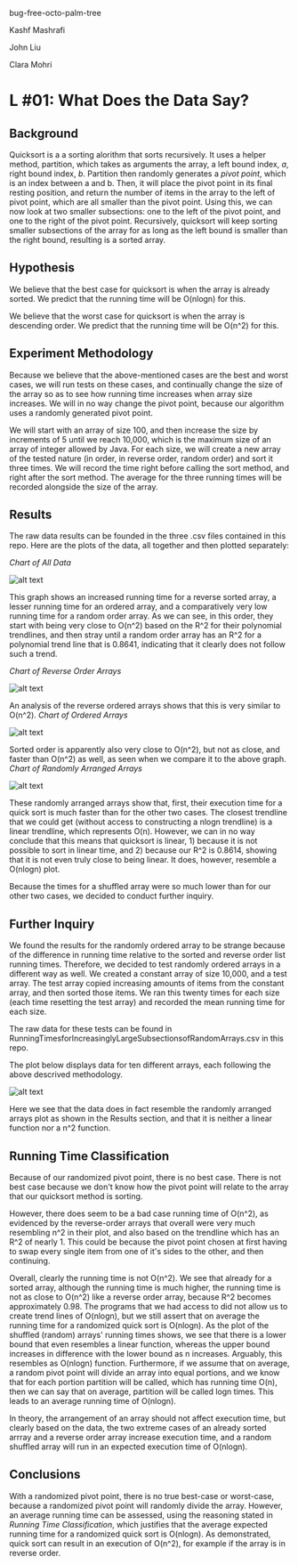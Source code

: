 bug-free-octo-palm-tree


Kashf Mashrafi

John Liu

Clara Mohri

# L #01: What Does the Data Say?

## Background
  Quicksort is a a sorting alorithm that sorts recursively. It uses a helper method, partition, which takes as arguments the array, a left bound index, *a*, right bound index, *b*. Partition then randomly generates a *pivot point*, which is an index between a and b. Then, it will place the pivot point in its final resting position, and return the number of items in the array to the left of pivot point, which are all smaller than the pivot point. Using this, we can now look at two smaller subsections: one to the left of the pivot point, and one to the right of the pivot point. Recursively, quicksort will keep sorting smaller subsections of the array for as long as the left bound is smaller than the right bound, resulting is a sorted array.

## Hypothesis

  We believe that the best case for quicksort is when the array is already sorted. We predict that the running time will be O(nlogn) for this. 
  
  We believe that the worst case for quicksort is when the array is descending order. We predict that the running time will be O(n^2) for this.

## Experiment Methodology
  Because we believe that the above-mentioned cases are the best and worst cases, we will run tests on these cases, and continually change the size of the array so as to see how running time increases when array size increases. We will in no way change the pivot point, because our algorithm uses a randomly generated pivot point.
  
  We will start with an array of size 100, and then increase the size by increments of 5 until we reach 10,000, which is the maximum size of an array of integer allowed by Java. For each size, we will create a new array of the tested nature (in order, in reverse order, random order) and sort it three times. We will record the time right before calling the sort method, and right after the sort method. The average for the three running times will be recorded alongside the size of the array.

## Results 
  The raw data results can be founded in the three .csv files contained in this repo. Here are the plots of the data, all together and then plotted separately: 

*Chart of All Data*

![alt text](https://github.com/cmohri/bug-free-octo-palm-tree/blob/master/AllTimes.png) 

This graph shows an increased running time for a reverse sorted array, a lesser running time for an ordered array, and a comparatively very low running time for a random order array. As we can see, in this order, they start with being very close to O(n^2) based on the R^2 for their polynomial trendlines, and then stray until a random order array has an R^2 for a polynomial trend line that is 0.8641, indicating that it clearly does not follow such a trend.

*Chart of Reverse Order Arrays*

![alt text](https://github.com/cmohri/bug-free-octo-palm-tree/blob/master/Reversetimes.png)

An analysis of the reverse ordered arrays shows that this is very similar to O(n^2).
*Chart of Ordered Arrays*

![alt text](https://github.com/cmohri/bug-free-octo-palm-tree/blob/master/SortedOrder.png)

Sorted order is apparently also very close to O(n^2), but not as close, and faster than O(n^2) as well, as seen when we compare it to the above graph. 
*Chart of Randomly Arranged Arrays*

![alt text](https://github.com/cmohri/bug-free-octo-palm-tree/blob/master/Shufflegraph.png)

These randomly arranged arrays show that, first, their execution time for a quick sort is much faster than for the other two cases. The closest trendline that we could get (without access to constructing a nlogn trendline) is a linear trendline, which represents O(n). However, we can in no way conclude that this means that quicksort is linear, 1) because it is not possible to sort in linear time, and 2) because our R^2 is 0.8614, showing that it is not even truly close to being linear. It does, however, resemble a O(nlogn) plot.

Because the times for a shuffled array were so much lower than for our other two cases, we decided to conduct further inquiry. 

## Further Inquiry 
  We found the results for the randomly ordered array to be strange because of the difference in running time relative to the sorted and reverse order list running times. Therefore, we decided to test randomly ordered arrays in a different way as well. We created a constant array of size 10,000, and a test array. The test array copied increasing amounts of items from the constant array, and then sorted those items. We ran this twenty times for each size (each time resetting the test array) and recorded the mean running time for each size. 
  
  The raw data for these tests can be found in RunningTimesforIncreasinglyLargeSubsectionsofRandomArrays.csv in this repo.
  
  The plot below displays data for ten different arrays, each following the above descrived methodology. 
  
![alt text](https://github.com/cmohri/bug-free-octo-palm-tree/blob/master/samearraylargersize.png)

Here we see that the data does in fact resemble the randomly arranged arrays plot as shown in the Results section, and that it is neither a linear function nor a n^2 function.


## Running Time Classification
  Because of our randomized pivot point, there is no best case. There is not best case because we don't know how the pivot point will relate to the array that our quicksort method is sorting. 
  
  However, there does seem to be a bad case running time of O(n^2), as evidenced by the reverse-order arrays that overall were very much resembling n^2 in their plot, and also based on the trendline which has an R^2 of nearly 1. This could be because the pivot point chosen at first having to swap every single item from one of it's sides to the other, and then continuing. 
  
  Overall, clearly the running time is not O(n^2). We see that already for a sorted array, although the running time is much higher, the running time is not as close to O(n^2) like a reverse order array, because R^2 becomes approximately 0.98. The programs that we had access to did not allow us to create trend lines of O(nlogn), but we still assert that on average the running time for a randomized quick sort is O(nlogn). As the plot of the shuffled (random) arrays' running times shows, we see that there is a lower bound that even resembles a linear function, whereas the upper bound increases in difference with the lower bound as n increases. Arguably, this resembles as O(nlogn) function. Furthermore, if we assume that on average, a random pivot point will divide an array into equal portions, and we know that for each portion partition will be called, which has running time O(n), then we can say that on average, partition will be called logn times. This leads to an average running time of O(nlogn).
  
  In theory, the arrangement of an array should not affect execution time, but clearly based on the data, the two extreme cases of an already sorted arrray and a reverse order array increase execution time, and a random shuffled array will run in an expected execution time of O(nlogn).
   
  
## Conclusions
  With a randomized pivot point, there is no true best-case or worst-case, because a randomized pivot point will randomly divide the array. However, an average running time can be assessed, using the reasoning stated in *Running Time Classification*, which justifies that the average expected running time for a randomized quick sort is O(nlogn). As demonstrated, quick sort can result in an execution of O(n^2), for example if the array is in reverse order.
  
  
  
  
  

